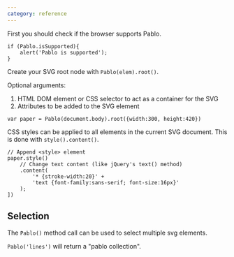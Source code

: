 ```yaml
---
category: reference
---
```

   

First you should check if the browser supports Pablo.

    if (Pablo.isSupported){
        alert('Pablo is supported');
    }


Create your SVG root node with `Pablo(elem).root()`.

Optional arguments:

1. HTML DOM element or CSS selector to act as a container for the SVG
2. Attributes to be added to the SVG element

`var paper = Pablo(document.body).root({width:300, height:420})`

CSS styles can be applied to all elements in the current SVG document.
This is done with `style().content()`. 

    // Append <style> element
    paper.style()
        // Change text content (like jQuery's text() method)
        .content(
            '* {stroke-width:20}' +
            'text {font-family:sans-serif; font-size:16px}'
        );
    ])

Selection
---------

The `Pablo()` method call can be used to select multiple svg elements.

`Pablo('lines')` will return a "pablo collection".